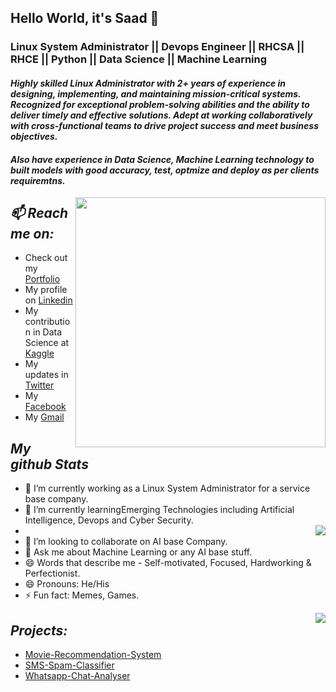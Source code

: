 ## Hello World, it's Saad 👋

### Linux System Administrator || Devops Engineer || RHCSA || RHCE || Python || Data Science || Machine Learning

#### *Highly skilled Linux Administrator with 2+ years of experience in designing, implementing, and maintaining mission-critical systems. Recognized for exceptional problem-solving abilities and the ability to deliver timely and effective solutions. Adept at working collaboratively with cross-functional teams to drive project success and meet business objectives.*
#### *Also have experience in Data Science, Machine Learning technology to built models with good accuracy, test, optmize and deploy as per clients requiremtns.*

<img  align='right' width=400 src='https://thumbs.gfycat.com/CircularDefinitiveAsianelephant-max-1mb.gif'>

## *📫 Reach me on:*
* Check out my <a href="https://saad-portfolio22334562.on.drv.tw/portfolio.com/" target="_blank">Portfolio</a>
* My profile on [Linkedin](https://www.linkedin.com/in/m-saad1/)
* My contribution in Data Science at [Kaggle](https://www.kaggle.com/saadmehar)
* My updates in [Twitter](https://twitter.com/Muhammad_Saad44)
* My [Facebook](https://www.facebook.com/profile.php?id=100073194986195)
* My [Gmail](saadzahid248@gmail.com)



## *My github Stats*

- 🔭 I’m currently working as a Linux System Administrator for a service base company.
- 🌱 I’m currently learningEmerging Technologies including Artificial Intelligence, Devops and Cyber Security.
- <img align='right' src="https://github-readme-stats.vercel.app/api?username=abdulsaad209&&show_icons=true&title_color=FF34B3&icon_color=43CD80&test_color=33A1C9&bg_color=050505&text_color=87CEFF">
- 👯 I’m looking to collaborate on AI base Company.
- 💬 Ask me about Machine Learning or any AI base stuff.
- 😄 Words that describe me - Self-motivated, Focused, Hardworking & Perfectionist.
- 😄 Pronouns: He/His
- ⚡ Fun fact: Memes, Games.                       

<img align='right' src='https://github-readme-stats.vercel.app/api/top-langs/?username=abdulsaad209&layout=compact&title_color=FF34B3&icon_color=43CD80&test_color=33A1C9&bg_color=050505&text_color=87CEFF&card_width=445'>

## *Projects:*
* [Movie-Recommendation-System](http://mrs-saad.herokuapp.com/)
* [SMS-Spam-Classifier](https://esc-saad.herokuapp.com/)
* [Whatsapp-Chat-Analyser](https://wca-saadi.herokuapp.com/)

